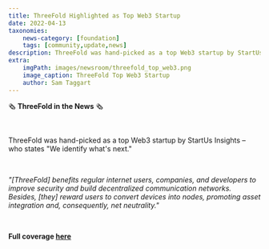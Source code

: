 ```yaml
---
title: ThreeFold Highlighted as Top Web3 Startup 
date: 2022-04-13
taxonomies:
    news-category: [foundation]
    tags: [community,update,news]
description: ThreeFold was hand-picked as a top Web3 startup by StartUs Insights
extra:
    imgPath: images/newsroom/threefold_top_web3.png
    image_caption: ThreeFold Top Web3 Startup
    author: Sam Taggart
---
```



🗞 **ThreeFold in the News** 🗞

<br/>

ThreeFold was hand-picked as a top Web3 startup by StartUs Insights – who states "We identify what's next."

<br/>

*"[ThreeFold] benefits regular internet users, companies, and developers to improve security and build decentralized communication networks. Besides, [they] reward users to convert devices into nodes, promoting asset integration and, consequently, net neutrality."*

<br/>

**Full coverage [here](https://www.startus-insights.com/innovators-guide/web3-startups/)**